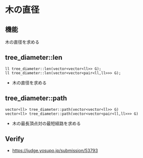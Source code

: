 # 木の直径

## 機能
木の直径を求める

## tree_diameter::len
```
ll tree_diameter::len(vector<vector<ll>> G); 
ll tree_diameter::len(vector<vector<pair<ll,ll>>> G); 
```
- 木の直径を求める

## tree_diameter::path
```
vector<ll> tree_diameter::path(vector<vector<ll>> G)
vector<ll> tree_diameter::path(vector<vector<pair<ll,ll>>> G)
```
- 木の最長頂点対の最短経路を求める

## Verify
- https://judge.yosupo.jp/submission/53793